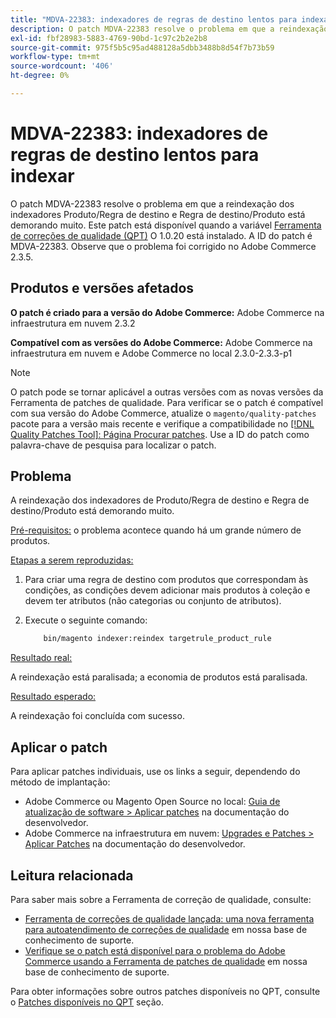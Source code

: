 ```yaml
---
title: "MDVA-22383: indexadores de regras de destino lentos para indexar"
description: O patch MDVA-22383 resolve o problema em que a reindexação dos indexadores Produto/Regra de destino e Regra de destino/Produto está demorando muito. Este patch está disponível quando a [Ferramenta de correções de qualidade (QPT)](/help/announcements/adobe-commerce-announcements/magento-quality-patches-released-new-tool-to-self-serve-quality-patches.md) 1.0.20 está instalada. A ID do patch é MDVA-22383. Observe que o problema foi corrigido no Adobe Commerce 2.3.5.
exl-id: fbf28983-5883-4769-90bd-1c97c2b2e2b8
source-git-commit: 975f5b5c95ad488128a5dbb3488b8d54f7b73b59
workflow-type: tm+mt
source-wordcount: '406'
ht-degree: 0%

---
```


# MDVA-22383: indexadores de regras de destino lentos para indexar

O patch MDVA-22383 resolve o problema em que a reindexação dos indexadores Produto/Regra de destino e Regra de destino/Produto está demorando muito. Este patch está disponível quando a variável [Ferramenta de correções de qualidade (QPT)](/help/announcements/adobe-commerce-announcements/magento-quality-patches-released-new-tool-to-self-serve-quality-patches.md) O 1.0.20 está instalado. A ID do patch é MDVA-22383. Observe que o problema foi corrigido no Adobe Commerce 2.3.5.

## Produtos e versões afetados

**O patch é criado para a versão do Adobe Commerce:** Adobe Commerce na infraestrutura em nuvem 2.3.2

**Compatível com as versões do Adobe Commerce:** Adobe Commerce na infraestrutura em nuvem e Adobe Commerce no local 2.3.0-2.3.3-p1

>[!NOTE]
>
>O patch pode se tornar aplicável a outras versões com as novas versões da Ferramenta de patches de qualidade. Para verificar se o patch é compatível com sua versão do Adobe Commerce, atualize o `magento/quality-patches` pacote para a versão mais recente e verifique a compatibilidade no [[!DNL Quality Patches Tool]: Página Procurar patches](https://devdocs.magento.com/quality-patches/tool.html#patch-grid). Use a ID do patch como palavra-chave de pesquisa para localizar o patch.

## Problema

A reindexação dos indexadores de Produto/Regra de destino e Regra de destino/Produto está demorando muito.

<u>Pré-requisitos:</u> o problema acontece quando há um grande número de produtos.

<u>Etapas a serem reproduzidas:</u>

1. Para criar uma regra de destino com produtos que correspondam às condições, as condições devem adicionar mais produtos à coleção e devem ter atributos (não categorias ou conjunto de atributos).
1. Execute o seguinte comando:

   ```bash
       bin/magento indexer:reindex targetrule_product_rule
   ```

<u>Resultado real:</u>

A reindexação está paralisada; a economia de produtos está paralisada.

<u>Resultado esperado:</u>

A reindexação foi concluída com sucesso.

## Aplicar o patch

Para aplicar patches individuais, use os links a seguir, dependendo do método de implantação:

* Adobe Commerce ou Magento Open Source no local: [Guia de atualização de software > Aplicar patches](https://devdocs.magento.com/guides/v2.4/comp-mgr/patching/mqp.html) na documentação do desenvolvedor.
* Adobe Commerce na infraestrutura em nuvem: [Upgrades e Patches > Aplicar Patches](https://devdocs.magento.com/cloud/project/project-patch.html) na documentação do desenvolvedor.

## Leitura relacionada

Para saber mais sobre a Ferramenta de correção de qualidade, consulte:

* [Ferramenta de correções de qualidade lançada: uma nova ferramenta para autoatendimento de correções de qualidade](/help/announcements/adobe-commerce-announcements/magento-quality-patches-released-new-tool-to-self-serve-quality-patches.md) em nossa base de conhecimento de suporte.
* [Verifique se o patch está disponível para o problema do Adobe Commerce usando a Ferramenta de patches de qualidade](/help/support-tools/patches-available-in-qpt-tool/check-patch-for-magento-issue-with-magento-quality-patches.md) em nossa base de conhecimento de suporte.

Para obter informações sobre outros patches disponíveis no QPT, consulte o [Patches disponíveis no QPT](https://support.magento.com/hc/en-us/sections/360010506631-Patches-available-in-MQP-tool-) seção.

